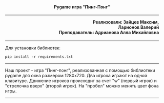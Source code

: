 <h4 align="center">Pygame игра "Пинг-Понг"</h4><hr>

<h4 align="right" style="margin-top: 1px;">
    Реализовали: Зайцев Максим,<br>
	Ларионов Валерий<br>
    Преподаватель: Адрианова Алла Михайловна
</h4><hr>

<p>Для установки библиотек:</p>

```
pip install -r requirements.txt
```

<hr>

<p>Наш проект - игра "Пинг-понг", реализованная с помощью библиотеки pygame для окна размером 1280x720. 
Два игрока играют на одной клавитуре. Движение игроков происходит за счет 
"w" (первый игрок) и "стрелочка вверх" (второй игрок). На "пробел" можно менять цвет фона игры.</p><hr>
